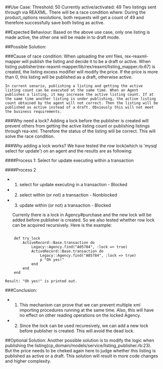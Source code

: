 ##Use Case:
	Threshold: 50
	Currently active/activated: 49
	Two listings sent through via REAXML. There will be a race condition where:
	During the product_options resolutions, both requests will get a count of 49 and therefore successfully save both listing as active.
 
##Expected Behaviour:
	Based on the above use case, only one listing is made active, the other one will be made in to draft mode.

##Possible Solution:

###Cause of race condition:
	When uploading the xml files, rex-reaxml-mapper will publish the listing and decide it to be a draft or active. When listing publisher(rex-reaxml-mapper/lib/rex/reaxml/listing_mapper.rb:67) is created, the listing excess modifier will modify the price. If the price is more than 0, this listing will be published as a draft, otherwise active. 
		
	In current senario, publishing a listing and getting the active listing count can be executed at the same time. When an Agent publishes a listing, it may increase the active listing count. If at the same time another listing is under publishing, the active listing count obtained by the agent will not correct. Then the listing will be published as active instead of a draft. Obviously this will not meet the business requirements. 
		
###Why need a lock?
	Adding a lock before the publisher is created will prevent others from getting the active listing count or publishing listings through rea-xml. Therefore the status of the listing will be correct. This will solve the race condition.

###Why adding a lock works?
	We have tested the row lock(which is 'mysql select for update') on an agent and the results are as following:
		
####Process 1: 
	Select for update executing within a transaction

####Process 2
+ 1. select for update executing in a transaction  	- Blocked
+ 2. select within (or not) a transaction			- Nonblocked
+ 3. update within (or not) a transaction			- Blocked

	Currenly there is a lock in Agency#purchase and the new lock will be added before publisher is created. So we also tested whether row lock can be acquired recursively.
	Here is the example:
<pre><code>
	def try_lock
		ActiveRecord::Base.transaction do
   			Legacy::Agency.find("A05784", :lock => true)
			ActiveRecord::Base.transaction do
    			Legacy::Agency.find("A05784", :lock => true)
    			p "Oh yes!"
			end
		end
	end
</code></pre>
	Result: "Oh yes!" is printed out.		 

###Conclusion: 
+ 1. This mechanism can prove that we can prevent multiple xml importing procedures running at the same time. Also, this will have no effect on other reading operations on the locked Agency.
+ 2. Since the lock can be used recuresively, we can add a new lock before publisher is created. This will avoid the dead lock.


##Optional Solution:
	Another possible solution is to modify the logic when publishing the listing(cp_domain/models/service/listing_publisher.rb:23). But the price needs to be cheked again here to judge whether this listing is published as active or a draft. This solution will result in more code changes and higher complexity.
